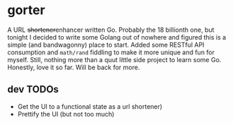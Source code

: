 # gorter

A URL ~~shortener~~enhancer written Go. Probably the 18 billionth one, but tonight I decided to write some Golang out of nowhere and figured this is a simple (and bandwagonny) place to start. Added some RESTful API consumption and `math/rand` fiddling to make it more unique and fun for myself. Still, nothing more than a quut little side project to learn some Go. Honestly, love it so far. Will be back for more.

## dev TODOs

* Get the UI to a functional state as a url shortener)
* Prettify the UI (but not too much)

